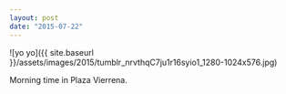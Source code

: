 ```yaml
---
layout: post
date: "2015-07-22"
---
```


![yo yo]({{ site.baseurl }}/assets/images/2015/tumblr_nrvthqC7ju1r16syio1_1280-1024x576.jpg)

Morning time in Plaza Vierrena.
